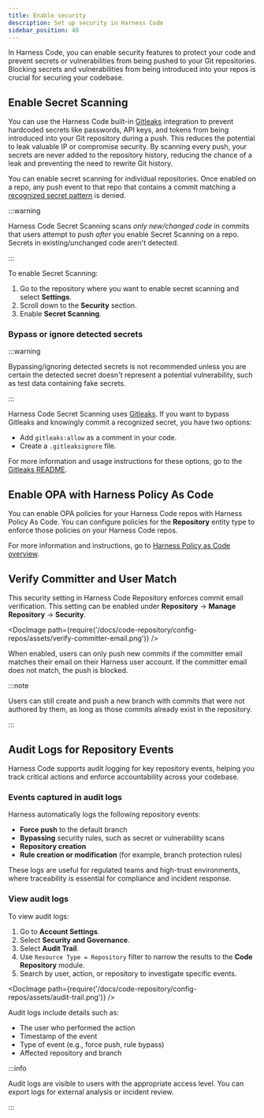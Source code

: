 ```yaml
---
title: Enable security
description: Set up security in Harness Code
sidebar_position: 40
---
```


In Harness Code, you can enable security features to protect your code and prevent secrets or vulnerabilities from being pushed to your Git repositories. Blocking secrets and vulnerabilities from being introduced into your repos is crucial for securing your codebase.

## Enable Secret Scanning

You can use the Harness Code built-in [Gitleaks](https://github.com/gitleaks/gitleaks) integration to prevent hardcoded secrets like passwords, API keys, and tokens from being introduced into your Git repository during a push. This reduces the potential to leak valuable IP or compromise security. By scanning every push, your secrets are never added to the repository history, reducing the chance of a leak and preventing the need to rewrite Git history.

You can enable secret scanning for individual repositories. Once enabled on a repo, any push event to that repo that contains a commit matching a [recognized secret pattern](https://github.com/gitleaks/gitleaks/blob/master/config/gitleaks.toml) is denied.

:::warning

Harness Code Secret Scanning scans *only new/changed code* in commits that users attempt to push *after* you enable Secret Scanning on a repo. Secrets in existing/unchanged code aren't detected.

:::

To enable Secret Scanning:

1. Go to the repository where you want to enable secret scanning and select **Settings**.
2. Scroll down to the **Security** section.
3. Enable **Secret Scanning**.

### Bypass or ignore detected secrets

:::warning

Bypassing/ignoring detected secrets is not recommended unless you are certain the detected secret doesn't represent a potential vulnerability, such as test data containing fake secrets.

:::

Harness Code Secret Scanning uses [Gitleaks](https://github.com/gitleaks/gitleaks). If you want to bypass Gitleaks and knowingly commit a recognized secret, you have two options:

* Add `gitleaks:allow` as a comment in your code.
* Create a `.gitleaksignore` file.

For more information and usage instructions for these options, go to the [Gitleaks README](https://github.com/gitleaks/gitleaks?tab=readme-ov-file#additional-configuration).
<!-- 
## Enable Vulnerability Scanning

In Harness Code, you can prevent vulnerable code from being introduced into your Git repository during a push. Harness Code checks your code against a database of known OSV vulnerabilities. If there are any matches, Harness Code can block the push or display a warning message to the code author.

You can enable Vulnerability Scanning for individual repositories, and you can choose whether to warn or block detected vulnerabilities. Because some vulnerabilities have a lower severity, you might not want to block every vulnerability. Instead, you can configure Harness Code to warn the code author, rather than block the push.

Once enabled on a repo, any push event to that repo that contains a commit matching a recognized vulnerability pattern is blocked or logged, according to your configuration.

:::warning

Harness Code Vulnerability Scanning scans *only new/changed code* in commits that users attempt to push *after* you enable Vulnerability Scanning on a repo. Vulnerabilities in existing/unchanged code aren't detected.

:::

To enable Vulnerability Scanning:

1. Go to the repository where you want to enable vulnerability scanning and select **Settings**.
2. Select the **Security** tab.
3. Enable **Vulnerability Scanning**.
4. Select whether to **Detect** (warn/log) or **Block** vulnerabilities.
5. Select **Save**.
6. Repeat to enable Vulnerability Scanning on additional repos. -->

## Enable OPA with Harness Policy As Code

You can enable OPA policies for your Harness Code repos with Harness Policy As Code. You can configure policies for the **Repository** entity type to enforce those policies on your Harness Code repos.

For more information and instructions, go to [Harness Policy as Code overview](/docs/platform/governance/policy-as-code/harness-governance-overview.md).

## Verify Committer and User Match

This security setting in Harness Code Repository enforces commit email verification. This setting can be enabled under **Repository** → **Manage Repository** → **Security**.

<DocImage path={require('/docs/code-repository/config-repos/assets/verify-committer-email.png')} />

When enabled, users can only push new commits if the committer email matches their email on their Harness user account. If the committer email does not match, the push is blocked.

:::note

Users can still create and push a new branch with commits that were not authored by them, as long as those commits already exist in the repository.

:::

## Audit Logs for Repository Events

Harness Code supports audit logging for key repository events, helping you track critical actions and enforce accountability across your codebase.

### Events captured in audit logs

Harness automatically logs the following repository events:

- **Force push** to the default branch  
- **Bypassing** security rules, such as secret or vulnerability scans  
- **Repository creation**  
- **Rule creation or modification** (for example, branch protection rules)

These logs are useful for regulated teams and high-trust environments, where traceability is essential for compliance and incident response.

### View audit logs

To view audit logs:

1. Go to **Account Settings**.
2. Select **Security and Governance**.
3. Select **Audit Trail**.
4. Use `Resource Type = Repository` filter to narrow the results to the **Code Repository** module.
5. Search by user, action, or repository to investigate specific events.

<DocImage path={require('/docs/code-repository/config-repos/assets/audit-trail.png')} />

Audit logs include details such as:

- The user who performed the action
- Timestamp of the event
- Type of event (e.g., force push, rule bypass)
- Affected repository and branch

:::info

Audit logs are visible to users with the appropriate access level. You can export logs for external analysis or incident review.

:::


